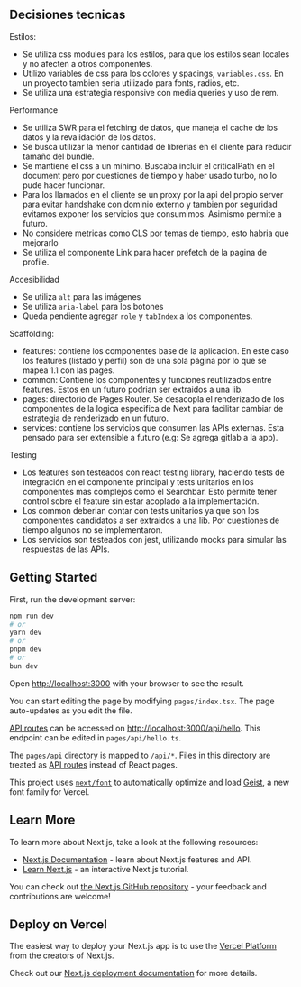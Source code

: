 ## Decisiones tecnicas

Estilos:
- Se utiliza css modules para los estilos, para que los estilos sean locales y no afecten a otros componentes. 
- Utilizo variables de css para los colores y spacings, `variables.css`. En un proyecto tambien seria utilizado para fonts, radios, etc.
- Se utiliza una estrategia responsive con media queries y uso de rem.

Performance
- Se utiliza SWR para el fetching de datos, que maneja el cache de los datos y la revalidación de los datos.
- Se busca utilizar la menor cantidad de librerías en el cliente para reducir tamaño del bundle.
- Se mantiene el css a un mínimo. Buscaba incluir el criticalPath en el document pero por cuestiones de tiempo y haber usado turbo, no lo pude hacer funcionar.
- Para los llamados en el cliente se un proxy por la api del propio server para evitar handshake con dominio externo y tambien por seguridad evitamos exponer los servicios que consumimos. Asimismo permite a futuro. 
- No considere metricas como CLS por temas de tiempo, esto habria que mejorarlo
- Se utiliza el componente Link para hacer prefetch de la pagina de profile.

Accesibilidad
- Se utiliza `alt` para las imágenes
- Se utiliza `aria-label` para los botones
- Queda pendiente agregar `role` y `tabIndex` a los componentes.

Scaffolding:
- features: contiene los componentes base de la aplicacion. En este caso los features (listado y perfil) son de una sola página por lo que se mapea 1.1 con las pages.
- common: Contiene los componentes y funciones reutilizados entre features. Estos en un futuro podrian ser extraidos a una lib. 
- pages: directorio de Pages Router. Se desacopla el renderizado de los componentes de la logica especifica de Next para facilitar cambiar de estrategia de renderizado en un futuro.
- services: contiene los servicios que consumen las APIs externas. Esta pensado para ser extensible a futuro (e.g: Se agrega gitlab a la app).

Testing
- Los features son testeados con react testing library, haciendo tests de integración en el componente principal y tests unitarios en los componentes mas complejos como el Searchbar. Esto permite tener control sobre el feature sin estar acoplado a la implementación.
- Los common deberian contar con tests unitarios ya que son los componentes candidatos a ser extraidos a una lib. Por cuestiones de tiempo algunos no se implementaron.
- Los servicios son testeados con jest, utilizando mocks para simular las respuestas de las APIs.

## Getting Started

First, run the development server:

```bash
npm run dev
# or
yarn dev
# or
pnpm dev
# or
bun dev
```

Open [http://localhost:3000](http://localhost:3000) with your browser to see the result.

You can start editing the page by modifying `pages/index.tsx`. The page auto-updates as you edit the file.

[API routes](https://nextjs.org/docs/pages/building-your-application/routing/api-routes) can be accessed on [http://localhost:3000/api/hello](http://localhost:3000/api/hello). This endpoint can be edited in `pages/api/hello.ts`.

The `pages/api` directory is mapped to `/api/*`. Files in this directory are treated as [API routes](https://nextjs.org/docs/pages/building-your-application/routing/api-routes) instead of React pages.

This project uses [`next/font`](https://nextjs.org/docs/pages/building-your-application/optimizing/fonts) to automatically optimize and load [Geist](https://vercel.com/font), a new font family for Vercel.

## Learn More

To learn more about Next.js, take a look at the following resources:

- [Next.js Documentation](https://nextjs.org/docs) - learn about Next.js features and API.
- [Learn Next.js](https://nextjs.org/learn-pages-router) - an interactive Next.js tutorial.

You can check out [the Next.js GitHub repository](https://github.com/vercel/next.js) - your feedback and contributions are welcome!

## Deploy on Vercel

The easiest way to deploy your Next.js app is to use the [Vercel Platform](https://vercel.com/new?utm_medium=default-template&filter=next.js&utm_source=create-next-app&utm_campaign=create-next-app-readme) from the creators of Next.js.

Check out our [Next.js deployment documentation](https://nextjs.org/docs/pages/building-your-application/deploying) for more details.
